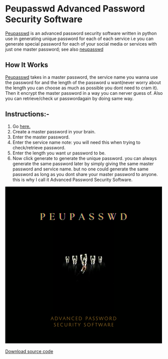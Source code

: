 <h1><strong>Peupasswd</strong> Advanced Password Security Software</h1>
<p><a href="https://github.com/devfemibadmus/Peupasswd" class="peupasswd">Peupasswd</a> is an advanced password security software written in python use in generating unique password for each of each service i.e you can generate special password for each of your social media or services with just one master password; see also <a href="https://github.com/kcubeterm/neupasswd">neupasswd</a></p>
    
<h2>How It Works</h1>
<p><a href="https://github.com/devfemibadmus/Peupasswd" class="peupasswd">Peupasswd</a> takes in a master password, the service name you wanna use the password for and the length of the password u want(never worry about the length you can choose as much as possible you dont need to cram it). Then it encrypt the master password in a way you can nerver guess of. Also you can retrieve/check ur passwordagain by doing same way.</p>
    
<h2>Instructions:-</h2>
<ol>
<li>Go <a href="#Peupasswd">here.</a></li>
<li>Create a master password in your brain.</li>
<li>Enter the master password.</li>
<li>Enter the service name <span class="note">note: you will need this when trying to check/retrieve password</span>.</li>
<li>Enter the length you want ur password to be.</li>
<li>Now click generate to generate the unique password. you can always generate the same password later by simply giving the same master password and service name. but no one could generate the same password as long as you dont share your master password to anyone. this is why I call it Advanced Password Security Software.</li>
</ol>
<img src="src/images/peupasswd.png"/>
<br>
<p>
<a href="https://devfemibadmus/peupasswd#download">Download source code</a>
</p>
